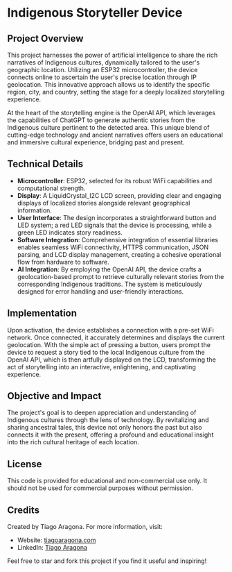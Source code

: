 # Indigenous Storyteller Device

## Project Overview

This project harnesses the power of artificial intelligence to share the rich narratives of Indigenous cultures, dynamically tailored to the user's geographic location. Utilizing an ESP32 microcontroller, the device connects online to ascertain the user's precise location through IP geolocation. This innovative approach allows us to identify the specific region, city, and country, setting the stage for a deeply localized storytelling experience.

At the heart of the storytelling engine is the OpenAI API, which leverages the capabilities of ChatGPT to generate authentic stories from the Indigenous culture pertinent to the detected area. This unique blend of cutting-edge technology and ancient narratives offers users an educational and immersive cultural experience, bridging past and present.

## Technical Details

- **Microcontroller**: ESP32, selected for its robust WiFi capabilities and computational strength.
- **Display**: A LiquidCrystal_I2C LCD screen, providing clear and engaging displays of localized stories alongside relevant geographical information.
- **User Interface**: The design incorporates a straightforward button and LED system; a red LED signals that the device is processing, while a green LED indicates story readiness.
- **Software Integration**: Comprehensive integration of essential libraries enables seamless WiFi connectivity, HTTPS communication, JSON parsing, and LCD display management, creating a cohesive operational flow from hardware to software.
- **AI Integration**: By employing the OpenAI API, the device crafts a geolocation-based prompt to retrieve culturally relevant stories from the corresponding Indigenous traditions. The system is meticulously designed for error handling and user-friendly interactions.

## Implementation

Upon activation, the device establishes a connection with a pre-set WiFi network. Once connected, it accurately determines and displays the current geolocation. With the simple act of pressing a button, users prompt the device to request a story tied to the local Indigenous culture from the OpenAI API, which is then artfully displayed on the LCD, transforming the act of storytelling into an interactive, enlightening, and captivating experience.

## Objective and Impact

The project's goal is to deepen appreciation and understanding of Indigenous cultures through the lens of technology. By revitalizing and sharing ancestral tales, this device not only honors the past but also connects it with the present, offering a profound and educational insight into the rich cultural heritage of each location.

## License

This code is provided for educational and non-commercial use only. It should not be used for commercial purposes without permission.

## Credits

Created by Tiago Aragona. For more information, visit:
- Website: [tiagoaragona.com](https://tiagoaragona.com)
- LinkedIn: [Tiago Aragona](https://www.linkedin.com/in/tiagoaragona/)

Feel free to star and fork this project if you find it useful and inspiring!

